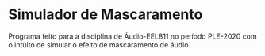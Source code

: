 # Simulador de Mascaramento

Programa feito para a disciplina de Áudio-EEL811 no período PLE-2020 com o intúito de simular o efeito de mascaramento de áudio.
